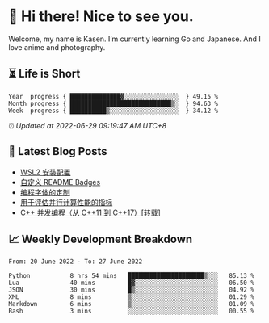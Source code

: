 <h1>👋 Hi there! Nice to see you.</h1>

Welcome, my name is Kasen. I’m currently learning Go and Japanese. And I love anime and photography.


## ⏳ Life is Short

<!-- Start of Time Progress Bar -->
``` text
Year  progress { ██████████████▓░░░░░░░░░░░░░░░  } 49.15 %
Month progress { ████████████████████████████▒░  } 94.63 %
Week  progress { ██████████▒░░░░░░░░░░░░░░░░░░░  } 34.12 %
```

⏰ *Updated at 2022-06-29 09:19:47 AM UTC+8*

<!-- End of Time Progress Bar -->

## 📝 Latest Blog Posts

<!-- BLOG-POST-LIST:START -->
- [WSL2 安装配置](https://blog.imkasen.com/wsl2-config.html)
- [自定义 README Badges](https://blog.imkasen.com/custom-readme-badges.html)
- [编程字体的定制](https://blog.imkasen.com/coding-fonts-configuration.html)
- [用于评估并行计算性能的指标](https://blog.imkasen.com/parallel-performance-metrics.html)
- [C++ 并发编程（从 C++11 到 C++17）[转载]](https://blog.imkasen.com/cpp-concurrency.html)
<!-- BLOG-POST-LIST:END -->

## 📈 Weekly Development Breakdown

<!--START_SECTION:waka-->

```text
From: 20 June 2022 - To: 27 June 2022

Python           8 hrs 54 mins   █████████████████████▒░░░   85.13 %
Lua              40 mins         █▓░░░░░░░░░░░░░░░░░░░░░░░   06.50 %
JSON             30 mins         █▒░░░░░░░░░░░░░░░░░░░░░░░   04.92 %
XML              8 mins          ▒░░░░░░░░░░░░░░░░░░░░░░░░   01.29 %
Markdown         6 mins          ▒░░░░░░░░░░░░░░░░░░░░░░░░   01.09 %
Bash             3 mins          ░░░░░░░░░░░░░░░░░░░░░░░░░   00.55 %
```

<!--END_SECTION:waka-->
